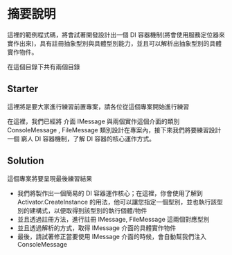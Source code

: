 # 摘要說明

這裡的範例程式碼，將會試著開發設計出一個 DI 容器機制(將會使用服務定位器來實作出來)，具有註冊抽象型別與具體型別能力，並且可以解析出抽象型別的具體實作物件。

在這個目錄下共有兩個目錄

## Starter

這裡將是要大家進行練習前置專案，請各位從這個專案開始進行練習

在這裡，我們已經將 介面 IMessage 與兩個實作這個介面的類別 ConsoleMessage , FileMessage 類別設計在專案內，接下來我們將要練習設計一個 窮人 DI 容器機制，了解 DI 容器的核心運作方式。

## Solution

這個專案將要呈現最後練習結果

* 我們將製作出一個簡易的 DI 容器運作核心；在這裡，你會使用了解到 Activator.CreateInstance 的用法，他可以讓您指定一個型別，並也執行該型別的建構式，以便取得到該型別的執行個體/物件
* 並且透過註冊方法，進行註冊 IMessage, FileMessage 這兩個對應型別
* 並且透過解析的方式，取得 IMessage 介面的具體實作物件
* 最後，請試著修正當要使用 IMessage 介面的時候，會自動幫我們注入 ConsoleMessage
